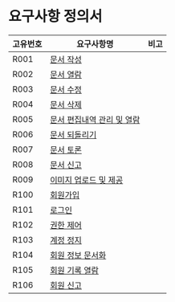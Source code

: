 요구사항 정의서
===============  
  
|고유번호|요구사항명|비고
|---|---|---|
|R001|[문서 작성](./specification/R001.md)||
|R002|[문서 열람](./specification/R002.md)||
|R003|[문서 수정](./specification/R003.md)||
|R004|[문서 삭제](./specification/R004.md)||
|R005|[문서 편집내역 관리 및 열람](./specification/R005.md)||
|R006|[문서 되돌리기](./specification/R006.md)||
|R007|[문서 토론](./specification/R007.md)||
|R008|[문서 신고](./specification/R008.md)||
|R009|[이미지 업로드 및 제공](./specification/R009.md)||
|R100|[회원가입](./specification/R100.md)||
|R101|[로그인](./specification/R101.md)||
|R102|[권한 제어](./specification/R102.md)||
|R103|[계정 정지](./specification/R103.md)||
|R104|[회원 정보 문서화](./specification/R104.md)||
|R105|[회원 기록 열람](./specification/R105.md)||
|R106|[회원 신고](./specification/R106.md)||
